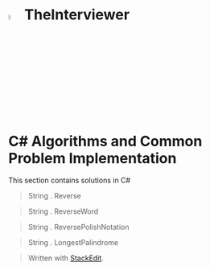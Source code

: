 <img src="http://mailtrack.azurewebsites.net/?stype=pc1&msg=GitHubTheInterviewerCSharpMain" width="5%" height="5%" /> TheInterviewer
==============
# C# Algorithms and Common Problem Implementation
This section contains solutions in C#

> String . Reverse

> String . ReverseWord

> String . ReversePolishNotation

> String . LongestPalindrome

> Written with [StackEdit](https://stackedit.io/).